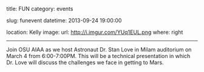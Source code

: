 title: FUN
category: events

slug: funevent
datetime: 2013-09-24 19:00:00

location: Kelly
image:
    url: http://i.imgur.com/YUq1EUL.png
    where: right

---

Join OSU AIAA as we host Astronaut Dr. Stan Love in Milam auditorium on March 4
from 6:00-7:00PM. This will be a technical presentation in which Dr. Love will
discuss the challenges we face in getting to Mars.
